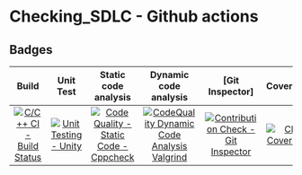 # Checking_SDLC - Github actions


## Badges

|Build|Unit Test|Static code analysis|Dynamic code analysis|[Git Inspector]|Coverage|
|:--:|:--:|:--:|:--:|:--:|:--:|
|[![C/C++ CI - Build Status](https://github.com/GENESIS2021Q1/sdlc-team-2/actions/workflows/c-cpp.yml/badge.svg)](https://github.com/GENESIS2021Q1/sdlc-team-2/actions/workflows/c-cpp.yml)|[![Unit Testing - Unity](https://github.com/GENESIS2021Q1/sdlc-team-2/actions/workflows/unity.yml/badge.svg)](https://github.com/GENESIS2021Q1/sdlc-team-2/actions/workflows/unity.yml)|[![Code Quality - Static Code - Cppcheck](https://github.com/GENESIS2021Q1/sdlc-team-2/actions/workflows/cppcheck.yml/badge.svg)](https://github.com/GENESIS2021Q1/sdlc-team-2/actions/workflows/cppcheck.yml) |[![CodeQuality Dynamic Code Analysis Valgrind](https://github.com/GENESIS2021Q1/sdlc-team-2/actions/workflows/CodeQuality_Dynamic.yml/badge.svg)](https://github.com/GENESIS2021Q1/sdlc-team-2/actions/workflows/CodeQuality_Dynamic.yml)|[![Contribution Check - Git Inspector](https://github.com/GENESIS2021Q1/sdlc-team-2/actions/workflows/gitinspector.yml/badge.svg)](https://github.com/GENESIS2021Q1/sdlc-team-2/actions/workflows/gitinspector.yml)|[![CI-Coverage](https://github.com/GENESIS2021Q1/sdlc-team-2/actions/workflows/gcov.yml/badge.svg)](https://github.com/GENESIS2021Q1/sdlc-team-2/actions/workflows/gcov.yml)|
